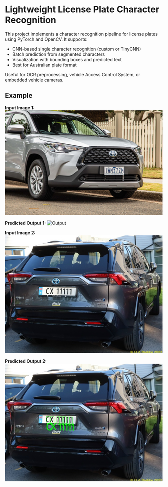 # Lightweight License Plate Character Recognition

This project implements a character recognition pipeline for license plates using PyTorch and OpenCV. It supports:

- CNN-based single character recognition (custom or TinyCNN)
- Batch prediction from segmented characters
- Visualization with bounding boxes and predicted text
- Best for Australian plate format

Useful for OCR preprocessing, vehicle Access Control System, or embedded vehicle cameras.


## Example
**Input Image 1:**
![Input](examples/input_1.png)

**Predicted Output 1:**
![Output](examples/output_1.png)

**Input Image 2:**
![Input](examples/input_2.jpg)

**Predicted Output 2:**
![Output](examples/output_2.jpg)
